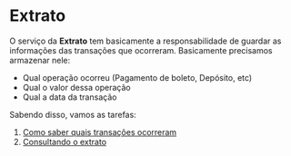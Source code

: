 # Extrato

O serviço da **Extrato** tem basicamente a responsabilidade de guardar as informações das transações que ocorreram. Basicamente precisamos armazenar nele:
- Qual operação ocorreu (Pagamento de boleto, Depósito, etc)
- Qual o valor dessa operação
- Qual a data da transação

Sabendo disso, vamos as tarefas:

1. [Como saber quais transações ocorreram](./tarefas/01_registrando-transacoes.md)
1. [Consultando o extrato](./tarefas/05_consultando_extrato.md)